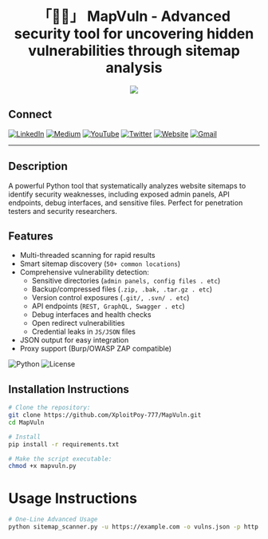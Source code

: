<h1 align="center">「🐦‍🔥」 MapVuln - Advanced security tool for uncovering hidden vulnerabilities through sitemap analysis</h1>

<p align="center"><img src="assets/Screenshot_2025.png"></p>

## Connect

[![LinkedIn](https://img.shields.io/badge/LinkedIn-0077B5?style=for-the-badge&logo=linkedin&logoColor=white)](https://www.linkedin.com/in/zabed-ullah-poyel/)
[![Medium](https://img.shields.io/badge/Medium-12100E?style=for-the-badge&logo=medium&logoColor=white)](https://medium.com/@zabedullahpoyel)
[![YouTube](https://img.shields.io/badge/YouTube-FF0000?style=for-the-badge&logo=youtube&logoColor=white)](https://www.youtube.com/@XploitPoy-777)
[![Twitter](https://img.shields.io/badge/Twitter-1DA1F2?style=for-the-badge&logo=twitter&logoColor=white)](https://x.com/zabedullahpoyel)
[![Website](https://img.shields.io/badge/Website-000000?style=for-the-badge&logo=About.me&logoColor=white)](https://zabedullahpoyel.com)
[![Gmail](https://img.shields.io/badge/Gmail-D14836?style=for-the-badge&logo=gmail&logoColor=white)](mailto:zabedullahpoyelcontact@gmail.com)

---

## Description
A powerful Python tool that systematically analyzes website sitemaps to identify security weaknesses, including exposed admin panels, API endpoints, debug interfaces, and sensitive files. Perfect for penetration testers and security researchers.

## Features
- Multi-threaded scanning for rapid results
- Smart sitemap discovery (`50+ common locations`)
- Comprehensive vulnerability detection:
  - Sensitive directories (`admin panels, config files . etc`)
  - Backup/compressed files (`.zip, .bak, .tar.gz . etc`)
  - Version control exposures (`.git/, .svn/ . etc`)
  - API endpoints (`REST, GraphQL, Swagger . etc`)
  - Debug interfaces and health checks
  - Open redirect vulnerabilities
  - Credential leaks in `JS/JSON` files
- JSON output for easy integration
- Proxy support (Burp/OWASP ZAP compatible)

![Python](https://img.shields.io/badge/python-3.6+-blue.svg)
![License](https://img.shields.io/badge/license-MIT-green.svg)

## Installation Instructions
```bash
# Clone the repository:
git clone https://github.com/XploitPoy-777/MapVuln.git
cd MapVuln

# Install 
pip install -r requirements.txt

# Make the script executable:
chmod +x mapvuln.py
```

# Usage Instructions
```bash
# One-Line Advanced Usage
python sitemap_scanner.py -u https://example.com -o vulns.json -p http://localhost:8080 -t 15 --timeout 30
```




